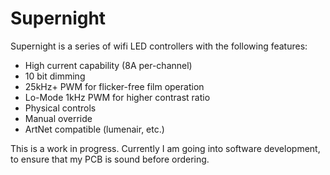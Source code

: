 # Supernight
Supernight is a series of wifi LED controllers with the following features:

- High current capability (8A per-channel)
- 10 bit dimming
- 25kHz+ PWM for flicker-free film operation
- Lo-Mode 1kHz PWM for higher contrast ratio
- Physical controls
- Manual override
- ArtNet compatible (lumenair, etc.)

This is a work in progress. Currently I am going into software development, to ensure that my PCB is sound before ordering.
